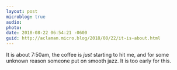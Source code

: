 ```yaml
---
layout: post
microblog: true
audio: 
photo: 
date: 2018-08-22 06:54:21 -0600
guid: http://aclaman.micro.blog/2018/08/22/it-is-about.html
---
```

It is about 7:50am, the coffee is *just* starting to hit me, and for some unknown reason someone put on smooth jazz. It is too early for this.
